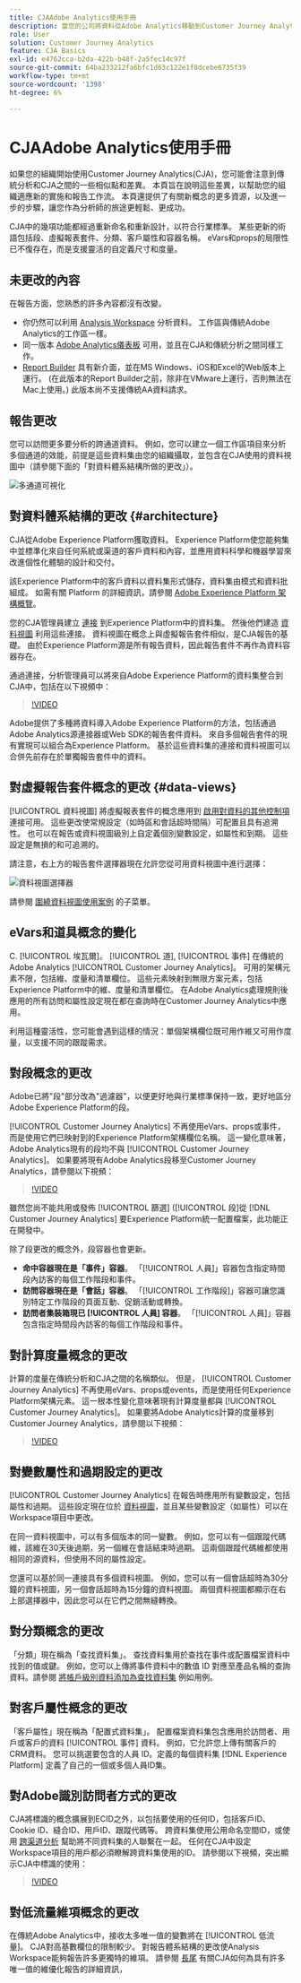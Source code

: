 ```yaml
---
title: CJAAdobe Analytics使用手冊
description: 當您的公司將資料從Adobe Analytics移動到Customer Journey Analytics時，從用戶的角度考慮什麼
role: User
solution: Customer Journey Analytics
feature: CJA Basics
exl-id: e4762cca-b2da-422b-b48f-2a5fec14c97f
source-git-commit: 64ba233212fa6bfc1d63c122e1f8dcebe6735f39
workflow-type: tm+mt
source-wordcount: '1398'
ht-degree: 6%

---
```


# CJAAdobe Analytics使用手冊

如果您的組織開始使用Customer Journey Analytics(CJA)，您可能會注意到傳統分析和CJA之間的一些相似點和差異。 本頁旨在說明這些差異，以幫助您的組織適應新的實施和報告工作流。 本頁還提供了有關新概念的更多資源，以及進一步的步驟，讓您作為分析師的旅途更輕鬆、更成功。

CJA中的幾項功能都經過重新命名和重新設計，以符合行業標準。 某些更新的術語包括段、虛擬報表套件、分類、客戶屬性和容器名稱。 eVars和props的局限性已不復存在，而是支援靈活的自定義尺寸和度量。

## 未更改的內容

在報告方面，您熟悉的許多內容都沒有改變。

* 你仍然可以利用 [Analysis Workspace](/help/analysis-workspace/home.md) 分析資料。 工作區與傳統Adobe Analytics的工作區一樣。
* 同一版本 [Adobe Analytics儀表板](/help/mobile-app/home.md) 可用，並且在CJA和傳統分析之間同樣工作。
* [Report Builder](/help/report-builder/report-buider-overview.md) 具有新介面，並在MS Windows、iOS和Excel的Web版本上運行。 (在此版本的Report Builder之前，除非在VMware上運行，否則無法在Mac上使用。) 此版本尚不支援傳統AA資料請求。

## 報告更改

您可以訪問更多要分析的跨通道資料。 例如，您可以建立一個工作區項目來分析多個通道的效能，前提是這些資料集由您的組織攝取，並包含在CJA使用的資料視圖中（請參閱下面的「對資料體系結構所做的更改」）。

![多通道可視化](assets/cross-channel.png)

## 對資料體系結構的更改 {#architecture}

CJA從Adobe Experience Platform獲取資料。 Experience Platform使您能夠集中並標準化來自任何系統或渠道的客戶資料和內容，並應用資料科學和機器學習來改進個性化體驗的設計和交付。

該Experience Platform中的客戶資料以資料集形式儲存，資料集由模式和資料批組成。 如需有關 Platform 的詳細資訊，請參閱 [Adobe Experience Platform 架構概覽](https://experienceleague.adobe.com/docs/platform-learn/tutorials/intro-to-platform/basic-architecture.html?lang=en)。

您的CJA管理員建立 [連接](/help/connections/create-connection.md) 到Experience Platform中的資料集。 然後他們建造 [資料視圖](/help/data-views/data-views.md) 利用這些連接。 資料視圖在概念上與虛擬報告套件相似，是CJA報告的基礎。 由於Experience Platform源是所有報告資料，因此報告套件不再作為資料容器存在。

通過連接，分析管理員可以將來自Adobe Experience Platform的資料集整合到CJA中，包括在以下視頻中：

>[!VIDEO](https://video.tv.adobe.com/v/35111/?quality=12)

Adobe提供了多種將資料導入Adobe Experience Platform的方法，包括通過Adobe Analytics源連接器或Web SDK的報告套件資料。 來自多個報告套件的現有實現可以組合為Experience Platform。 基於這些資料集的連接和資料視圖可以合併先前存在於單獨報告套件中的資料。

## 對虛擬報告套件概念的更改 {#data-views}

[!UICONTROL 資料視圖] 將虛擬報表套件的概念應用到 [啟用對資料的其他控制項](/help/data-views/create-dataview.md) 連接可用。 這些更改使常規設定（如時區和會話超時間隔）可配置且具有追溯性。 也可以在報告或資料視圖級別上自定義個別變數設定，如屬性和到期。 這些設定是無損的和可追溯的。

請注意，右上方的報告套件選擇器現在允許您從可用資料視圖中進行選擇：

![資料視圖選擇器](assets/data-views.png)

請參閱 [圍繞資料視圖使用案例](/help/data-views/data-views-usecases.md) 的子菜單。

## eVars和道具概念的變化

C. [!UICONTROL 埃瓦爾]。 [!UICONTROL 道], [!UICONTROL 事件] 在傳統的Adobe Analytics [!UICONTROL Customer Journey Analytics]。 可用的架構元素不限，包括維、度量和清單欄位。 這些元素映射到無限方案元素，包括Experience Platform中的維、度量和清單欄位。 在Adobe Analytics處理規則後應用的所有訪問和屬性設定現在都在查詢時在Customer Journey Analytics中應用。

利用這種靈活性，您可能會遇到這樣的情況：單個架構欄位既可用作維又可用作度量，以支援不同的跟蹤需求。

## 對段概念的更改

Adobe已將&quot;段&quot;部分改為&quot;過濾器&quot;，以便更好地與行業標準保持一致，更好地區分Adobe Experience Platform的段。

[!UICONTROL Customer Journey Analytics] 不再使用eVars、props或事件，而是使用它們已映射到的Experience Platform架構欄位名稱。 這一變化意味著，Adobe Analytics現有的段均不與 [!UICONTROL Customer Journey Analytics]。 如果要將現有Adobe Analytics段移至Customer Journey Analytics，請參閱以下視頻：

>[!VIDEO](https://video.tv.adobe.com/v/31982/?quality=12)

雖然您尚不能共用或發佈 [!UICONTROL 篩選] ([!UICONTROL 段]從 [!DNL Customer Journey Analytics] 要Experience Platform統一配置檔案，此功能正在開發中。

除了段更改的概念外，段容器也會更新。

* **命中容器現在是「事件」容器**。 「[!UICONTROL 人員]」容器包含指定時間段內訪客的每個工作階段和事件。
* **訪問容器現在是「會話」容器**。 「[!UICONTROL 工作階段]」容器可讓您識別特定工作階段的頁面互動、促銷活動或轉換。
* **訪問者集裝箱現已 [!UICONTROL 人員] 容器**。 「[!UICONTROL 人員]」容器包含指定時間段內訪客的每個工作階段和事件。

## 對計算度量概念的更改

計算的度量在傳統分析和CJA之間的名稱類似。 但是， [!UICONTROL Customer Journey Analytics] 不再使用eVars、props或events，而是使用任何Experience Platform架構元素。 這一根本性變化意味著現有計算度量都與 [!UICONTROL Customer Journey Analytics]。 如果要將Adobe Analytics計算的度量移到Customer Journey Analytics，請參閱以下視頻：

>[!VIDEO](https://video.tv.adobe.com/v/31788/?quality=12)

## 對變數屬性和過期設定的更改

[!UICONTROL Customer Journey Analytics] 在報告時應用所有變數設定，包括屬性和過期。 這些設定現在位於 [資料視圖](/help/data-views/component-settings/persistence.md)，並且某些變數設定（如屬性）可以在Workspace項目中更改。

在同一資料視圖中，可以有多個版本的同一變數。 例如，您可以有一個跟蹤代碼維，該維在30天後過期，另一個維在會話結束時過期。 這兩個跟蹤代碼維都使用相同的源資料，但使用不同的屬性設定。

您還可以基於同一連接具有多個資料視圖。 例如，您可以有一個會話超時為30分鐘的資料視圖，另一個會話超時為15分鐘的資料視圖。 兩個資料視圖都顯示在右上部選擇器中，因此您可以在它們之間無縫轉換。

## 對分類概念的更改

「分類」現在稱為「查找資料集」。 查找資料集用於查找在事件或配置檔案資料中找到的值或鍵。 例如，您可以上傳將事件資料中的數值 ID 對應至產品名稱的查詢資料。請參閱 [將帳戶級別資料添加為查找資料集](/help/use-cases/b2b.md) 例如用例。

## 對客戶屬性概念的更改

「客戶屬性」現在稱為「配置式資料集」。 配置檔案資料集包含應用於訪問者、用戶或客戶的資料 [!UICONTROL 事件] 資料。 例如，它允許您上傳有關客戶的CRM資料。 您可以挑選要包含的人員 ID。定義的每個資料集 [!DNL Experience Platform] 定義了自己的一個或多個人員ID集。

## 對Adobe識別訪問者方式的更改

CJA將標識的概念擴展到ECID之外，以包括要使用的任何ID，包括客戶ID、Cookie ID、縫合ID、用戶ID、跟蹤代碼等。 跨資料集使用公用命名空間ID，或使用 [跨渠道分析](/help/connections/cca/overview.md) 幫助將不同資料集的人聯繫在一起。 任何在CJA中設定Workspace項目的用戶都必須瞭解跨資料集使用的ID。 請參閱以下視頻，突出顯示CJA中標識的使用：

>[!VIDEO](https://video.tv.adobe.com/v/30750/?quality=12)

## 對低流量維項概念的更改

在傳統Adobe Analytics中，接收太多唯一值的變數將在 [!UICONTROL 低流量]。 CJA對高基數欄位的限制較少。 對報告體系結構的更改使Analysis Workspace能夠報告許多更獨特的維項。 請參閱 [長尾](../analysis-workspace/workspace-faq/long-tail.md) 有關CJA如何為具有許多唯一值的維優化報告的詳細資訊，
